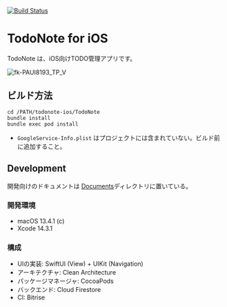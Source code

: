 [![Build Status](https://app.bitrise.io/app/80fabd50-5db4-48ac-8357-21cbc43d7cb9/status.svg?token=-E0kWr3snOcU4eLFaYi9Vw&branch=master)](https://app.bitrise.io/app/80fabd50-5db4-48ac-8357-21cbc43d7cb9)

# TodoNote for iOS

TodoNote は、iOS向けTODO管理アプリです。

![fk-PAUI8193_TP_V](https://github.com/CH3COOH/todonote-ios/assets/137952/d06483a2-846e-44ae-9713-88cf6aa2ddc2)

## ビルド方法

```
cd /PATH/todonote-ios/TodoNote
bundle install
bundle exec pod install
```

* `GoogleService-Info.plist` はプロジェクトには含まれていない。ビルド前に追加すること。

## Development

開発向けのドキュメントは [Documents](./Documents/README.md)ディレクトリに置いている。

### 開発環境

* macOS 13.4.1 (c)
* Xcode 14.3.1

### 構成

* UIの実装: SwiftUI (View) + UIKit (Navigation)
* アーキテクチャ: Clean Architecture 
* パッケージマネージャ: CocoaPods
* バックエンド: Cloud Firestore
* CI: Bitrise
